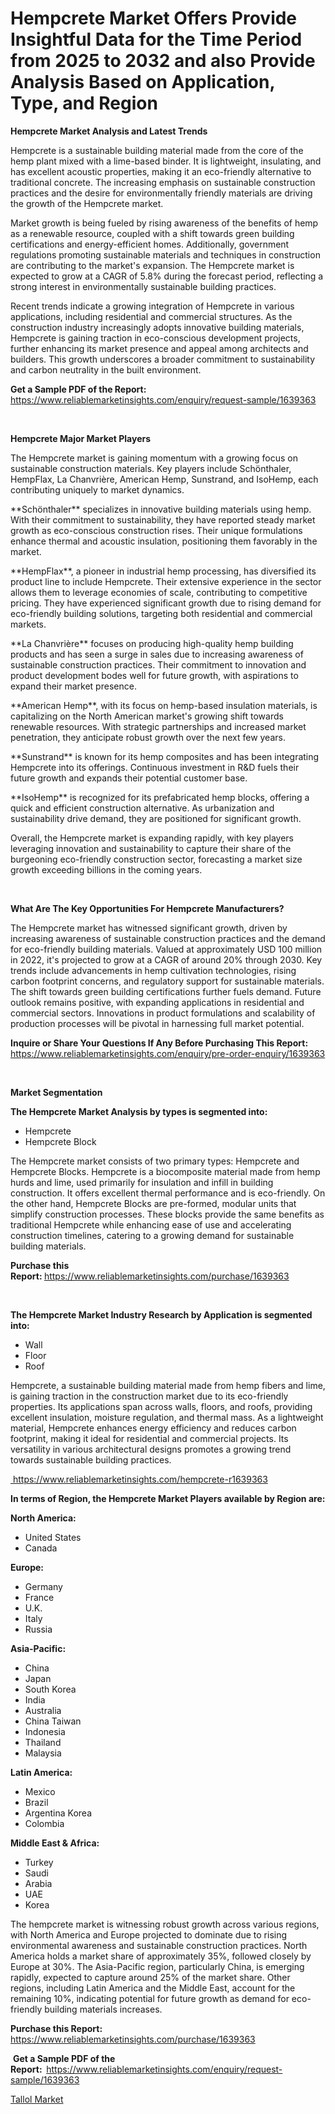 <p><h1>Hempcrete Market Offers Provide Insightful Data for the Time Period from 2025 to 2032 and also Provide Analysis Based on Application, Type, and Region</h1></p><p><strong>Hempcrete Market Analysis and Latest Trends</strong></p>
<p><p>Hempcrete is a sustainable building material made from the core of the hemp plant mixed with a lime-based binder. It is lightweight, insulating, and has excellent acoustic properties, making it an eco-friendly alternative to traditional concrete. The increasing emphasis on sustainable construction practices and the desire for environmentally friendly materials are driving the growth of the Hempcrete market.</p><p>Market growth is being fueled by rising awareness of the benefits of hemp as a renewable resource, coupled with a shift towards green building certifications and energy-efficient homes. Additionally, government regulations promoting sustainable materials and techniques in construction are contributing to the market's expansion. The Hempcrete market is expected to grow at a CAGR of 5.8% during the forecast period, reflecting a strong interest in environmentally sustainable building practices.</p><p>Recent trends indicate a growing integration of Hempcrete in various applications, including residential and commercial structures. As the construction industry increasingly adopts innovative building materials, Hempcrete is gaining traction in eco-conscious development projects, further enhancing its market presence and appeal among architects and builders. This growth underscores a broader commitment to sustainability and carbon neutrality in the built environment.</p></p>
<p><strong>Get a Sample PDF of the Report:&nbsp;</strong> <a href="https://www.reliablemarketinsights.com/enquiry/request-sample/1639363?utm_campaign=3121&utm_medium=2&utm_source=Github&utm_content=ia&utm_term=31032025&utm_id=hempcrete">https://www.reliablemarketinsights.com/enquiry/request-sample/1639363</a></p>
<p>&nbsp;</p>
<p><strong>Hempcrete Major Market Players</strong></p>
<p><p>The Hempcrete market is gaining momentum with a growing focus on sustainable construction materials. Key players include Schönthaler, HempFlax, La Chanvrière, American Hemp, Sunstrand, and IsoHemp, each contributing uniquely to market dynamics.</p><p>**Schönthaler** specializes in innovative building materials using hemp. With their commitment to sustainability, they have reported steady market growth as eco-conscious construction rises. Their unique formulations enhance thermal and acoustic insulation, positioning them favorably in the market.</p><p>**HempFlax**, a pioneer in industrial hemp processing, has diversified its product line to include Hempcrete. Their extensive experience in the sector allows them to leverage economies of scale, contributing to competitive pricing. They have experienced significant growth due to rising demand for eco-friendly building solutions, targeting both residential and commercial markets.</p><p>**La Chanvrière** focuses on producing high-quality hemp building products and has seen a surge in sales due to increasing awareness of sustainable construction practices. Their commitment to innovation and product development bodes well for future growth, with aspirations to expand their market presence.</p><p>**American Hemp**, with its focus on hemp-based insulation materials, is capitalizing on the North American market's growing shift towards renewable resources. With strategic partnerships and increased market penetration, they anticipate robust growth over the next few years.</p><p>**Sunstrand** is known for its hemp composites and has been integrating Hempcrete into its offerings. Continuous investment in R&D fuels their future growth and expands their potential customer base.</p><p>**IsoHemp** is recognized for its prefabricated hemp blocks, offering a quick and efficient construction alternative. As urbanization and sustainability drive demand, they are positioned for significant growth.</p><p>Overall, the Hempcrete market is expanding rapidly, with key players leveraging innovation and sustainability to capture their share of the burgeoning eco-friendly construction sector, forecasting a market size growth exceeding billions in the coming years. </p></p>
<p>&nbsp;</p>
<p><strong>What Are The Key Opportunities For Hempcrete Manufacturers?</strong></p>
<p><p>The Hempcrete market has witnessed significant growth, driven by increasing awareness of sustainable construction practices and the demand for eco-friendly building materials. Valued at approximately USD 100 million in 2022, it's projected to grow at a CAGR of around 20% through 2030. Key trends include advancements in hemp cultivation technologies, rising carbon footprint concerns, and regulatory support for sustainable materials. The shift towards green building certifications further fuels demand. Future outlook remains positive, with expanding applications in residential and commercial sectors. Innovations in product formulations and scalability of production processes will be pivotal in harnessing full market potential.</p></p>
<p><strong>Inquire or Share Your Questions If Any Before Purchasing This Report:</strong> <a href="https://www.reliablemarketinsights.com/enquiry/pre-order-enquiry/1639363?utm_campaign=3121&utm_medium=2&utm_source=Github&utm_content=ia&utm_term=31032025&utm_id=hempcrete">https://www.reliablemarketinsights.com/enquiry/pre-order-enquiry/1639363</a></p>
<p>&nbsp;</p>
<p><strong>Market Segmentation</strong></p>
<p><strong>The Hempcrete Market Analysis by types is segmented into:</strong></p>
<p><ul><li>Hempcrete</li><li>Hempcrete Block</li></ul></p>
<p><p>The Hempcrete market consists of two primary types: Hempcrete and Hempcrete Blocks. Hempcrete is a biocomposite material made from hemp hurds and lime, used primarily for insulation and infill in building construction. It offers excellent thermal performance and is eco-friendly. On the other hand, Hempcrete Blocks are pre-formed, modular units that simplify construction processes. These blocks provide the same benefits as traditional Hempcrete while enhancing ease of use and accelerating construction timelines, catering to a growing demand for sustainable building materials.</p></p>
<p><strong>Purchase this Report:&nbsp;</strong><a href="https://www.reliablemarketinsights.com/purchase/1639363?utm_campaign=3121&utm_medium=2&utm_source=Github&utm_content=ia&utm_term=31032025&utm_id=hempcrete">https://www.reliablemarketinsights.com/purchase/1639363</a></p>
<p>&nbsp;</p>
<p><strong>The Hempcrete Market Industry Research by Application is segmented into:</strong></p>
<p><ul><li>Wall</li><li>Floor</li><li>Roof</li></ul></p>
<p><p>Hempcrete, a sustainable building material made from hemp fibers and lime, is gaining traction in the construction market due to its eco-friendly properties. Its applications span across walls, floors, and roofs, providing excellent insulation, moisture regulation, and thermal mass. As a lightweight material, Hempcrete enhances energy efficiency and reduces carbon footprint, making it ideal for residential and commercial projects. Its versatility in various architectural designs promotes a growing trend towards sustainable building practices.</p></p>
<p><a href="https://www.reliablemarketinsights.com/hempcrete-r1639363?utm_campaign=3121&utm_medium=2&utm_source=Github&utm_content=ia&utm_term=31032025&utm_id=hempcrete">&nbsp;https://www.reliablemarketinsights.com/hempcrete-r1639363</a></p>
<p><strong>In terms of Region, the Hempcrete Market Players available by Region are:</strong></p>
<p>
    <p> <strong> North America: </strong>
        <ul>
            <li>United States</li>
            <li>Canada</li>
        </ul>
        </p> 
    <p> <strong> Europe: </strong>
        <ul>
            <li>Germany</li>
            <li>France</li>
            <li>U.K.</li>
            <li>Italy</li>
            <li>Russia</li>
        </ul>
        </p> 
    <p> <strong> Asia-Pacific: </strong>
        <ul>
            <li>China</li>
            <li>Japan</li>
            <li>South Korea</li>
            <li>India</li>
            <li>Australia</li>
            <li>China Taiwan</li>
            <li>Indonesia</li>
            <li>Thailand</li>
            <li>Malaysia</li>
        </ul>
        </p> 
    <p> <strong> Latin America: </strong>
        <ul>
            <li>Mexico</li>
            <li>Brazil</li>
            <li>Argentina Korea</li>
            <li>Colombia</li>
        </ul>
        </p> 
    <p> <strong> Middle East & Africa: </strong>
        <ul>
            <li>Turkey</li>
            <li>Saudi</li>
            <li>Arabia</li>
            <li>UAE</li>
            <li>Korea</li>
        </ul>
    </p>
    </p>
<p><p>The hempcrete market is witnessing robust growth across various regions, with North America and Europe projected to dominate due to rising environmental awareness and sustainable construction practices. North America holds a market share of approximately 35%, followed closely by Europe at 30%. The Asia-Pacific region, particularly China, is emerging rapidly, expected to capture around 25% of the market share. Other regions, including Latin America and the Middle East, account for the remaining 10%, indicating potential for future growth as demand for eco-friendly building materials increases.</p></p>
<p><strong>Purchase this Report: </strong><a href="https://www.reliablemarketinsights.com/purchase/1639363?utm_campaign=3121&utm_medium=2&utm_source=Github&utm_content=ia&utm_term=31032025&utm_id=hempcrete">https://www.reliablemarketinsights.com/purchase/1639363</a></p>
<p>&nbsp;<strong>Get a Sample PDF of the Report:&nbsp;&nbsp;</strong><a href="https://www.reliablemarketinsights.com/enquiry/request-sample/1639363?utm_campaign=3121&utm_medium=2&utm_source=Github&utm_content=ia&utm_term=31032025&utm_id=hempcrete">https://www.reliablemarketinsights.com/enquiry/request-sample/1639363</a></p>
<p><strong></strong></p>
<p><p><a href="https://github.com/shewlisapsai/Market-Research-Report-List-1/blob/main/tallol-market.md?utm_campaign=3121&utm_medium=2&utm_source=Github&utm_content=ia&utm_term=31032025&utm_id=hempcrete">Tallol Market</a></p></p>